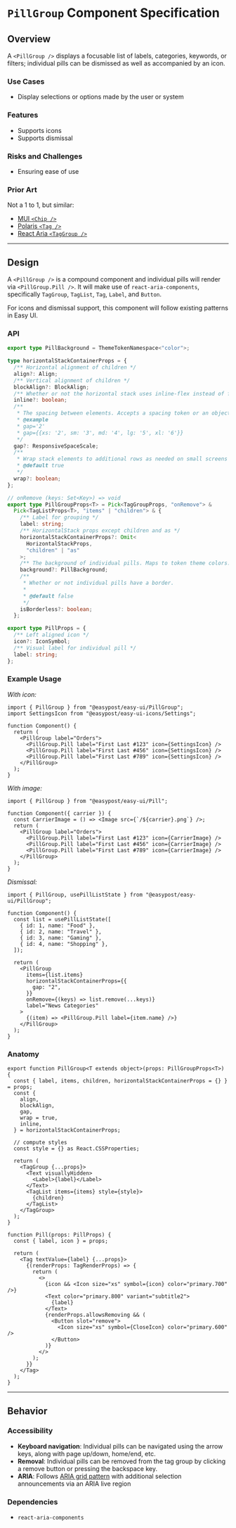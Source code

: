 # `PillGroup` Component Specification

## Overview

A `<PillGroup />` displays a focusable list of labels, categories, keywords, or filters; individual pills can be dismissed as well as accompanied by an icon.

### Use Cases

- Display selections or options made by the user or system

### Features

- Supports icons
- Supports dismissal

### Risks and Challenges

- Ensuring ease of use

### Prior Art

Not a 1 to 1, but similar:

- [MUI `<Chip />`](https://mui.com/material-ui/react-chip/)
- [Polaris `<Tag />`](https://polaris.shopify.com/components/selection-and-input/tag?example=tag-removable)
- [React Aria `<TagGroup />`](https://react-spectrum.adobe.com/react-aria/TagGroup.html)

---

## Design

A `<PillGroup />` is a compound component and individual pills will render via `<PillGroup.Pill />`. It will make use of `react-aria-components`, specifically `TagGroup`, `TagList`, `Tag`, `Label`, and `Button`.

For icons and dismissal support, this component will follow existing patterns in Easy UI.

### API

```ts
export type PillBackground = ThemeTokenNamespace<"color">;

type horizontalStackContainerProps = {
  /** Horizontal alignment of children */
  align?: Align;
  /** Vertical alignment of children */
  blockAlign?: BlockAlign;
  /** Whether or not the horizontal stack uses inline-flex instead of flex. */
  inline?: boolean;
  /**
   * The spacing between elements. Accepts a spacing token or an object of spacing tokens for different screen sizes.
   * @example
   * gap='2'
   * gap={{xs: '2', sm: '3', md: '4', lg: '5', xl: '6'}}
   */
  gap?: ResponsiveSpaceScale;
  /**
   * Wrap stack elements to additional rows as needed on small screens
   * @default true
   */
  wrap?: boolean;
};

// onRemove (keys: Set<Key>) => void
export type PillGroupProps<T> = Pick<TagGroupProps, "onRemove"> &
  Pick<TagListProps<T>, "items" | "children"> & {
    /** Label for grouping */
    label: string;
    /** HorizontalStack props except children and as */
    horizontalStackContainerProps?: Omit<
      HorizontalStackProps,
      "children" | "as"
    >;
    /** The background of individual pills. Maps to token theme colors. */
    background?: PillBackground;
    /**
     * Whether or not individual pills have a border.
     *
     * @default false
     */
    isBorderless?: boolean;
  };

export type PillProps = {
  /** Left aligned icon */
  icon?: IconSymbol;
  /** Visual label for individual pill */
  label: string;
};
```

### Example Usage

_With icon:_

```tsx
import { PillGroup } from "@easypost/easy-ui/PillGroup";
import SettingsIcon from "@easypost/easy-ui-icons/Settings";

function Component() {
  return (
    <PillGroup label="Orders">
      <PillGroup.Pill label="First Last #123" icon={SettingsIcon} />
      <PillGroup.Pill label="First Last #456" icon={SettingsIcon} />
      <PillGroup.Pill label="First Last #789" icon={SettingsIcon} />
    </PillGroup>
  );
}
```

_With image:_

```tsx
import { PillGroup } from "@easypost/easy-ui/Pill";

function Component({ carrier }) {
  const CarrierImage = () => <Image src={`/${carrier}.png`} />;
  return (
    <PillGroup label="Orders">
      <PillGroup.Pill label="First Last #123" icon={CarrierImage} />
      <PillGroup.Pill label="First Last #456" icon={CarrierImage} />
      <PillGroup.Pill label="First Last #789" icon={CarrierImage} />
    </PillGroup>
  );
}
```

_Dismissal:_

```tsx
import { PillGroup, usePillListState } from "@easypost/easy-ui/PillGroup";

function Component() {
  const list = usePillListState([
    { id: 1, name: "Food" },
    { id: 2, name: "Travel" },
    { id: 3, name: "Gaming" },
    { id: 4, name: "Shopping" },
  ]);

  return (
    <PillGroup
      items={list.items}
      horizontalStackContainerProps={{
        gap: "2",
      }}
      onRemove={(keys) => list.remove(...keys)}
      label="News Categories"
    >
      {(item) => <PillGroup.Pill label={item.name} />}
    </PillGroup>
  );
}
```

### Anatomy

```tsx
export function PillGroup<T extends object>(props: PillGroupProps<T>) {
  const { label, items, children, horizontalStackContainerProps = {} } = props;
  const {
    align,
    blockAlign,
    gap,
    wrap = true,
    inline,
  } = horizontalStackContainerProps;

  // compute styles
  const style = {} as React.CSSProperties;

  return (
    <TagGroup {...props}>
      <Text visuallyHidden>
        <Label>{label}</Label>
      </Text>
      <TagList items={items} style={style}>
        {children}
      </TagList>
    </TagGroup>
  );
}

function Pill(props: PillProps) {
  const { label, icon } = props;

  return (
    <Tag textValue={label} {...props}>
      {(renderProps: TagRenderProps) => {
        return (
          <>
            {icon && <Icon size="xs" symbol={icon} color="primary.700" />}
            <Text color="primary.800" variant="subtitle2">
              {label}
            </Text>
            {renderProps.allowsRemoving && (
              <Button slot="remove">
                <Icon size="xs" symbol={CloseIcon} color="primary.600" />
              </Button>
            )}
          </>
        );
      }}
    </Tag>
  );
}
```

---

## Behavior

### Accessibility

- **Keyboard navigation**: Individual pills can be navigated using the arrow keys, along with page up/down, home/end, etc.
- **Removal**: Individual pills can be removed from the tag group by clicking a remove button or pressing the backspace key.
- **ARIA**: Follows [ARIA grid pattern](https://www.w3.org/WAI/ARIA/apg/patterns/grid/) with additional selection announcements via an ARIA live region

### Dependencies

- `react-aria-components`
